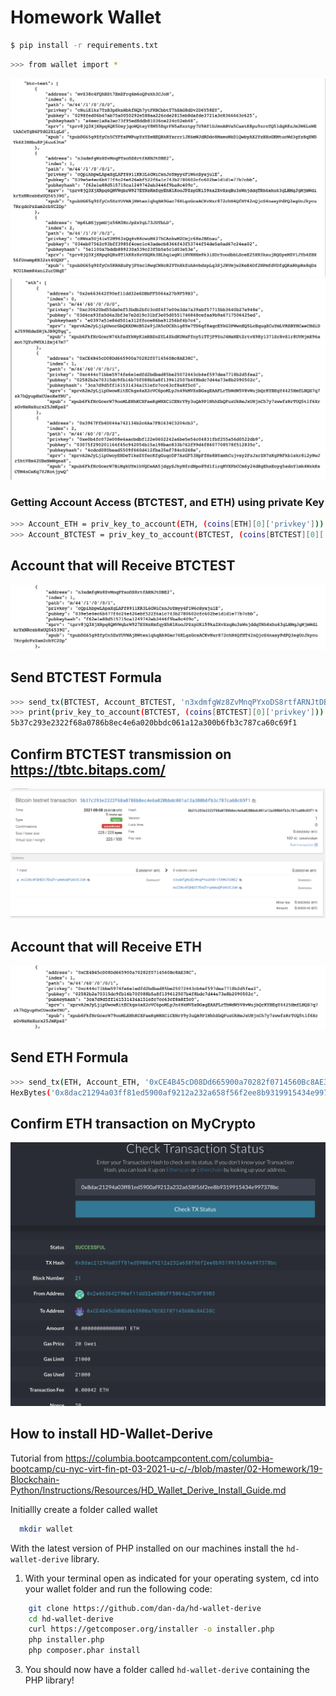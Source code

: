 # Homework Wallet




```bash
$ pip install -r requirements.txt
```
```bash
>>> from wallet import *
```
![image](https://github.com/abacella/wallet/blob/main/Screenshots/btc_derive.png)
![image](https://github.com/abacella/wallet/blob/main/Screenshots/eth_derive.png)


### Getting Account Access (BTCTEST, and ETH) using private Key
```bash
>>> Account_ETH = priv_key_to_account(ETH, (coins[ETH][0]['privkey']))
>>> Account_BTCTEST = priv_key_to_account(BTCTEST, (coins[BTCTEST][0]['privkey']))
```
## Account that will Receive BTCTEST
![image](https://github.com/abacella/wallet/blob/main/Screenshots/btc_address.png)


## Send BTCTEST Formula
```bash
>>> send_tx(BTCTEST, Account_BTCTEST, 'n3xdmfgWz8ZvMnqPYxoDS8rtfARNJtDBE2', 0.0000001)
>>> print(priv_key_to_account(BTCTEST, (coins[BTCTEST][0]['privkey'])).get_transactions()[0])
5b37c293e2322f68a0786b8ec4e6a020bbdc061a12a300b6fb3c787ca60c69f1
```

## Confirm BTCTEST transmission on https://tbtc.bitaps.com/
![image](https://github.com/abacella/wallet/blob/main/Screenshots/btc_block.png)


## Account that will Receive ETH
![image](https://github.com/abacella/wallet/blob/main/Screenshots/eth_address.png)

## Send ETH Formula
```bash
>>> send_tx(ETH, Account_ETH, '0xCE4B45cD08Dd665900a70282f0714560Bc8AE38C', 1000)
HexBytes('0x8dac21294a03ff81ed5900af9212a232a658f56f2ee8b9319915434e997378bc')
```

## Confirm ETH transaction on MyCrypto
![image](https://github.com/abacella/wallet/blob/main/Screenshots/eth_mycrypto.png)


## How to install HD-Wallet-Derive
Tutorial from https://columbia.bootcampcontent.com/columbia-bootcamp/cu-nyc-virt-fin-pt-03-2021-u-c/-/blob/master/02-Homework/19-Blockchain-Python/Instructions/Resources/HD_Wallet_Derive_Install_Guide.md

Initiallly create a folder called wallet

```bash
  mkdir wallet
```

With the latest version of PHP installed on our machines install the `hd-wallet-derive` library.

1. With your terminal open as indicated for your operating system, cd into your wallet folder and run the following code:

```bash
    git clone https://github.com/dan-da/hd-wallet-derive
    cd hd-wallet-derive
    curl https://getcomposer.org/installer -o installer.php
    php installer.php
    php composer.phar install
```

3. You should now have a folder called `hd-wallet-derive` containing the PHP library!










